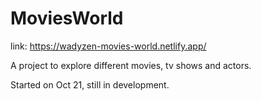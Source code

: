 # MoviesWorld 

link: https://wadyzen-movies-world.netlify.app/

A project to explore different movies, tv shows and actors.

Started on Oct 21, still in development.
